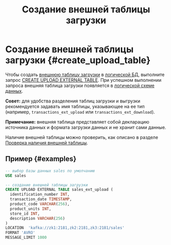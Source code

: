 ﻿---
layout: default
title: Создание внешней таблицы загрузки
nav_order: 10
grand_parent: Работа с системой
parent: Управление схемой данных
has_children: false
has_toc: false
---

# Создание внешней таблицы загрузки {#create_upload_table}

Чтобы создать [внешнюю таблицу загрузки](../../../overview/main_concepts/external_table/external_table.md) 
в [логической БД](../../../overview/main_concepts/logical_db/logical_db.md), 
выполните запрос [CREATE UPLOAD EXTERNAL TABLE](../../../reference/sql_plus_requests/CREATE_UPLOAD_EXTERNAL_TABLE/CREATE_UPLOAD_EXTERNAL_TABLE.md). 
При успешном выполнении запроса внешняя таблица загрузки появляется в 
[логической схеме данных](../../../overview/main_concepts/logical_schema/logical_schema.md). 

**Совет:** для удобства разделения таблиц загрузки и выгрузки рекомендуется задавать имя таблицы, 
указывающее на ее тип (например, `transactions_ext_upload` или `transactions_ext_download`).

**Примечание:** внешняя таблица представляет собой декларацию источника данных и формата загрузки данных и 
не хранит сами данные.

Наличие внешней таблицы можно проверить, как описано в разделе [Проверка наличия внешней таблицы](../entity_presence_check/entity_presence_check.md#ext_table_check).

## Пример {#examples}

```sql
-- выбор базы данных sales по умолчанию
USE sales

-- создание внешней таблицы загрузки
CREATE UPLOAD EXTERNAL TABLE sales_ext_upload (
  identification_number INT,
  transaction_date TIMESTAMP,
  product_code VARCHAR(256),
  product_units INT,
  store_id INT,
  description VARCHAR(256)
)
LOCATION  'kafka://zk1:2181,zk2:2181,zk3:2181/sales'
FORMAT 'AVRO'
MESSAGE_LIMIT 1000
```
